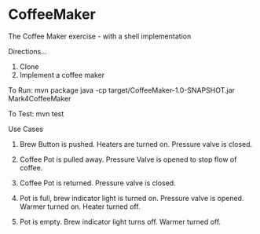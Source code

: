 CoffeeMaker
===========

The Coffee Maker exercise - with a shell implementation


Directions...

1. Clone
2. Implement a coffee maker

To Run:
mvn package
java -cp target/CoffeeMaker-1.0-SNAPSHOT.jar Mark4CoffeeMaker

To Test:
mvn test

Use Cases

1. Brew Button is pushed. Heaters are turned on. Pressure valve is closed.


2. Coffee Pot is pulled away. Pressure Valve is opened to stop flow of coffee.


3. Coffee Pot is returned. Pressure valve is closed.


4. Pot is full, brew indicator light is turned on. Pressure valve is opened. Warmer turned on. Heater turned off.


5. Pot is empty. Brew indicator light turns off. Warmer turned off.

